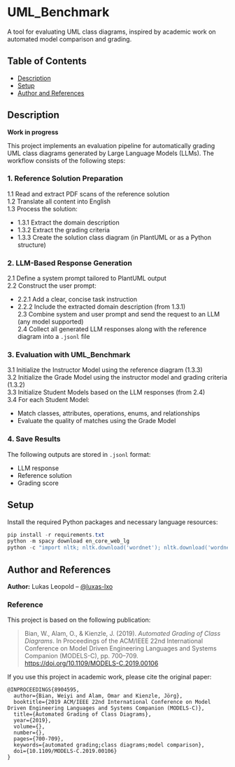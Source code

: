# UML_Benchmark

A tool for evaluating UML class diagrams, inspired by academic work on automated model comparison and grading.

## Table of Contents
- [Description](#description)
- [Setup](#setup)
- [Author and References](#author-and-references)

## Description

**Work in progress**

This project implements an evaluation pipeline for automatically grading UML class diagrams generated by Large Language Models (LLMs). The workflow consists of the following steps:

### 1. Reference Solution Preparation

1.1 Read and extract PDF scans of the reference solution  
1.2 Translate all content into English  
1.3 Process the solution:
- 1.3.1 Extract the domain description
- 1.3.2 Extract the grading criteria
- 1.3.3 Create the solution class diagram (in PlantUML or as a Python structure)

### 2. LLM-Based Response Generation

2.1 Define a system prompt tailored to PlantUML output  
2.2 Construct the user prompt:
- 2.2.1 Add a clear, concise task instruction
- 2.2.2 Include the extracted domain description (from 1.3.1)  
2.3 Combine system and user prompt and send the request to an LLM (any model supported)  
2.4 Collect all generated LLM responses along with the reference diagram into a `.jsonl` file

### 3. Evaluation with UML_Benchmark

3.1 Initialize the Instructor Model using the reference diagram (1.3.3)  
3.2 Initialize the Grade Model using the instructor model and grading criteria (1.3.2)  
3.3 Initialize Student Models based on the LLM responses (from 2.4)  
3.4 For each Student Model:
- Match classes, attributes, operations, enums, and relationships
- Evaluate the quality of matches using the Grade Model

### 4. Save Results

The following outputs are stored in `.jsonl` format:
- LLM response
- Reference solution
- Grading score


## Setup

Install the required Python packages and necessary language resources:

```powershell
pip install -r requirements.txt
python -m spacy download en_core_web_lg
python -c "import nltk; nltk.download('wordnet'); nltk.download('wordnet_ic')"
```

## Author and References

**Author:** Lukas Leopold – [@luxas-lxo](https://github.com/luxas-lxo)

### Reference

This project is based on the following publication:

> Bian, W., Alam, O., & Kienzle, J. (2019). *Automated Grading of Class Diagrams*. In Proceedings of the ACM/IEEE 22nd International Conference on Model Driven Engineering Languages and Systems Companion (MODELS-C), pp. 700–709. https://doi.org/10.1109/MODELS-C.2019.00106

If you use this project in academic work, please cite the original paper:

```
@INPROCEEDINGS{8904595,
  author={Bian, Weiyi and Alam, Omar and Kienzle, Jörg},
  booktitle={2019 ACM/IEEE 22nd International Conference on Model Driven Engineering Languages and Systems Companion (MODELS-C)}, 
  title={Automated Grading of Class Diagrams}, 
  year={2019},
  volume={},
  number={},
  pages={700-709},
  keywords={automated grading;class diagrams;model comparison},
  doi={10.1109/MODELS-C.2019.00106}
}
```
